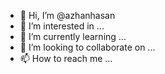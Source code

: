 - 👋 Hi, I’m @azhanhasan
- 👀 I’m interested in ...
- 🌱 I’m currently learning ...
- 💞️ I’m looking to collaborate on ...
- 📫 How to reach me ...

<!---
azhanhasan/azhanhasan is a ✨ special ✨ repository because its `README.md` (this file) appears on your GitHub profile.
You can click the Preview link to take a look at your changes.
--->
